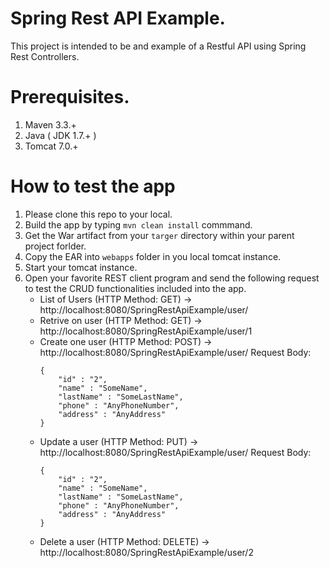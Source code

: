 # Spring Rest API Example. 

This project is intended to be and example of a Restful API using Spring Rest Controllers.

# Prerequisites.

1.	Maven 3.3.+
2. Java ( JDK 1.7.+ )
3. Tomcat 7.0.+
	
# How to test the app 

1. Please clone this repo to your local.
2. Build the app by typing `mvn clean install` commmand.
3. Get the War artifact from your `targer` directory within your parent project forlder.
3. Copy the EAR into `webapps` folder in you local tomcat instance.
4. Start your tomcat instance. 
5. Open your favorite REST client program and send the following request to test the CRUD functionalities included into the app.
	-	List of Users (HTTP Method: GET) -> http://localhost:8080/SpringRestApiExample/user/
	-	Retrive on user (HTTP Method: GET) -> http://localhost:8080/SpringRestApiExample/user/1
	-	Create one user (HTTP Method: POST) -> http://localhost:8080/SpringRestApiExample/user/
		Request Body:
		```
		{
		    "id" : "2",
		    "name" : "SomeName",
		    "lastName" : "SomeLastName",
		    "phone" : "AnyPhoneNumber",
		    "address" : "AnyAddress"
		}
		```	
	-	Update a user (HTTP Method: PUT) -> http://localhost:8080/SpringRestApiExample/user/
		Request Body:
		```
		{
		    "id" : "2",
		    "name" : "SomeName",
		    "lastName" : "SomeLastName",
		    "phone" : "AnyPhoneNumber",
		    "address" : "AnyAddress"
		}
		```	
	-	Delete a user (HTTP Method: DELETE) -> http://localhost:8080/SpringRestApiExample/user/2
			
			
	
		
